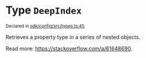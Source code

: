 # Type `DeepIndex`
<sub>Declared in [sdk/config/src/types.ts:45](https://github.com/dxos/dxos/blob/5edae0c63/packages/sdk/config/src/types.ts#L45)</sub>


Retrieves a property type in a series of nested objects.

Read more: https://stackoverflow.com/a/61648690.



